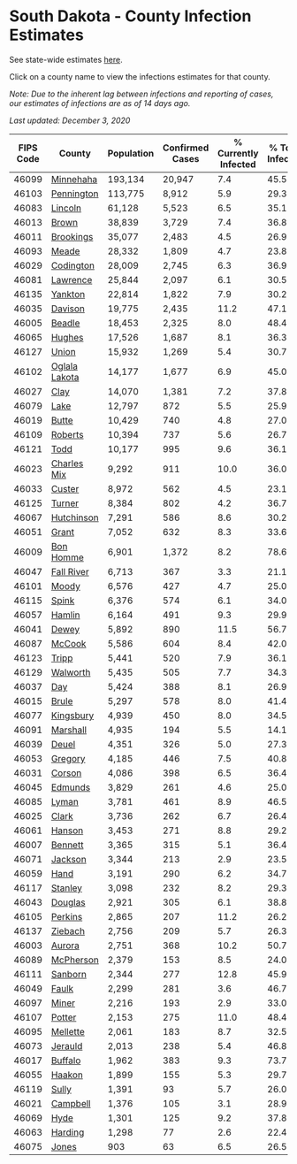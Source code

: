 # South Dakota - County Infection Estimates

See state-wide estimates [here](/infections/us-sd).

Click on a county name to view the infections estimates for that county.

*Note: Due to the inherent lag between infections and reporting of cases, our estimates of infections are as of 14 days ago.*

*Last updated: December 3, 2020*

|   FIPS Code |                         County |   Population |   Confirmed Cases |   % Currently Infected |   % Total Infected |
|-------------|--------------------------------|--------------|-------------------|------------------------|--------------------|
|       46099 |         [Minnehaha](minnehaha) |      193,134 |            20,947 |                    7.4 |               45.5 |
|       46103 |       [Pennington](pennington) |      113,775 |             8,912 |                    5.9 |               29.3 |
|       46083 |             [Lincoln](lincoln) |       61,128 |             5,523 |                    6.5 |               35.1 |
|       46013 |                 [Brown](brown) |       38,839 |             3,729 |                    7.4 |               36.8 |
|       46011 |         [Brookings](brookings) |       35,077 |             2,483 |                    4.5 |               26.9 |
|       46093 |                 [Meade](meade) |       28,332 |             1,809 |                    4.7 |               23.8 |
|       46029 |         [Codington](codington) |       28,009 |             2,745 |                    6.3 |               36.9 |
|       46081 |           [Lawrence](lawrence) |       25,844 |             2,097 |                    6.1 |               30.5 |
|       46135 |             [Yankton](yankton) |       22,814 |             1,822 |                    7.9 |               30.2 |
|       46035 |             [Davison](davison) |       19,775 |             2,435 |                   11.2 |               47.1 |
|       46005 |               [Beadle](beadle) |       18,453 |             2,325 |                    8.0 |               48.4 |
|       46065 |               [Hughes](hughes) |       17,526 |             1,687 |                    8.1 |               36.3 |
|       46127 |                 [Union](union) |       15,932 |             1,269 |                    5.4 |               30.7 |
|       46102 | [Oglala Lakota](oglala-lakota) |       14,177 |             1,677 |                    6.9 |               45.0 |
|       46027 |                   [Clay](clay) |       14,070 |             1,381 |                    7.2 |               37.8 |
|       46079 |                   [Lake](lake) |       12,797 |               872 |                    5.5 |               25.9 |
|       46019 |                 [Butte](butte) |       10,429 |               740 |                    4.8 |               27.0 |
|       46109 |             [Roberts](roberts) |       10,394 |               737 |                    5.6 |               26.7 |
|       46121 |                   [Todd](todd) |       10,177 |               995 |                    9.6 |               36.1 |
|       46023 |     [Charles Mix](charles-mix) |        9,292 |               911 |                   10.0 |               36.0 |
|       46033 |               [Custer](custer) |        8,972 |               562 |                    4.5 |               23.1 |
|       46125 |               [Turner](turner) |        8,384 |               802 |                    4.2 |               36.7 |
|       46067 |       [Hutchinson](hutchinson) |        7,291 |               586 |                    8.6 |               30.2 |
|       46051 |                 [Grant](grant) |        7,052 |               632 |                    8.3 |               33.6 |
|       46009 |         [Bon Homme](bon-homme) |        6,901 |             1,372 |                    8.2 |               78.6 |
|       46047 |       [Fall River](fall-river) |        6,713 |               367 |                    3.3 |               21.1 |
|       46101 |                 [Moody](moody) |        6,576 |               427 |                    4.7 |               25.0 |
|       46115 |                 [Spink](spink) |        6,376 |               574 |                    6.1 |               34.0 |
|       46057 |               [Hamlin](hamlin) |        6,164 |               491 |                    9.3 |               29.9 |
|       46041 |                 [Dewey](dewey) |        5,892 |               890 |                   11.5 |               56.7 |
|       46087 |               [McCook](mccook) |        5,586 |               604 |                    8.4 |               42.0 |
|       46123 |                 [Tripp](tripp) |        5,441 |               520 |                    7.9 |               36.1 |
|       46129 |           [Walworth](walworth) |        5,435 |               505 |                    7.7 |               34.3 |
|       46037 |                     [Day](day) |        5,424 |               388 |                    8.1 |               26.9 |
|       46015 |                 [Brule](brule) |        5,297 |               578 |                    8.0 |               41.4 |
|       46077 |         [Kingsbury](kingsbury) |        4,939 |               450 |                    8.0 |               34.5 |
|       46091 |           [Marshall](marshall) |        4,935 |               194 |                    5.5 |               14.1 |
|       46039 |                 [Deuel](deuel) |        4,351 |               326 |                    5.0 |               27.3 |
|       46053 |             [Gregory](gregory) |        4,185 |               446 |                    7.5 |               40.8 |
|       46031 |               [Corson](corson) |        4,086 |               398 |                    6.5 |               36.4 |
|       46045 |             [Edmunds](edmunds) |        3,829 |               261 |                    4.6 |               25.0 |
|       46085 |                 [Lyman](lyman) |        3,781 |               461 |                    8.9 |               46.5 |
|       46025 |                 [Clark](clark) |        3,736 |               262 |                    6.7 |               26.4 |
|       46061 |               [Hanson](hanson) |        3,453 |               271 |                    8.8 |               29.2 |
|       46007 |             [Bennett](bennett) |        3,365 |               315 |                    5.1 |               36.4 |
|       46071 |             [Jackson](jackson) |        3,344 |               213 |                    2.9 |               23.5 |
|       46059 |                   [Hand](hand) |        3,191 |               290 |                    6.2 |               34.7 |
|       46117 |             [Stanley](stanley) |        3,098 |               232 |                    8.2 |               29.3 |
|       46043 |             [Douglas](douglas) |        2,921 |               305 |                    6.1 |               38.8 |
|       46105 |             [Perkins](perkins) |        2,865 |               207 |                   11.2 |               26.2 |
|       46137 |             [Ziebach](ziebach) |        2,756 |               209 |                    5.7 |               26.3 |
|       46003 |               [Aurora](aurora) |        2,751 |               368 |                   10.2 |               50.7 |
|       46089 |         [McPherson](mcpherson) |        2,379 |               153 |                    8.5 |               24.0 |
|       46111 |             [Sanborn](sanborn) |        2,344 |               277 |                   12.8 |               45.9 |
|       46049 |                 [Faulk](faulk) |        2,299 |               281 |                    3.6 |               46.7 |
|       46097 |                 [Miner](miner) |        2,216 |               193 |                    2.9 |               33.0 |
|       46107 |               [Potter](potter) |        2,153 |               275 |                   11.0 |               48.4 |
|       46095 |           [Mellette](mellette) |        2,061 |               183 |                    8.7 |               32.5 |
|       46073 |             [Jerauld](jerauld) |        2,013 |               238 |                    5.4 |               46.8 |
|       46017 |             [Buffalo](buffalo) |        1,962 |               383 |                    9.3 |               73.7 |
|       46055 |               [Haakon](haakon) |        1,899 |               155 |                    5.3 |               29.7 |
|       46119 |                 [Sully](sully) |        1,391 |                93 |                    5.7 |               26.0 |
|       46021 |           [Campbell](campbell) |        1,376 |               105 |                    3.1 |               28.9 |
|       46069 |                   [Hyde](hyde) |        1,301 |               125 |                    9.2 |               37.8 |
|       46063 |             [Harding](harding) |        1,298 |                77 |                    2.6 |               22.4 |
|       46075 |                 [Jones](jones) |          903 |                63 |                    6.5 |               26.5 |